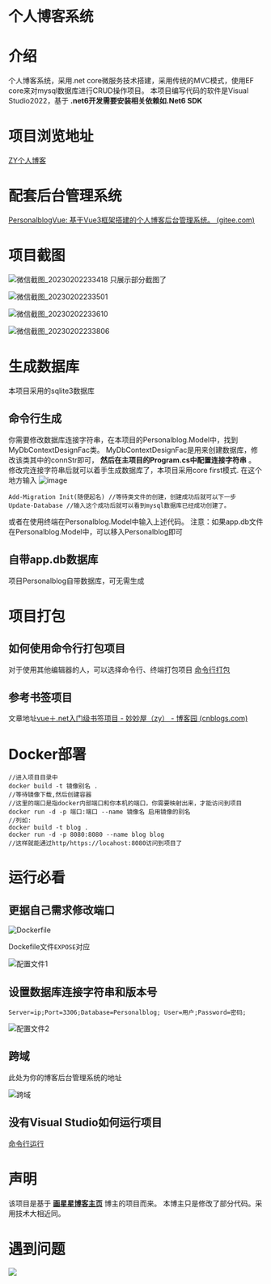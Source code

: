 # 个人博客系统

# 介绍

个人博客系统，采用.net core微服务技术搭建，采用传统的MVC模式，使用EF core来对mysql数据库进行CRUD操作项目。
本项目编写代码的软件是Visual Studio2022，基于 **.net6开发需要安装相关依赖如.Net6 SDK** 

# 项目浏览地址

[ZY个人博客](https://pljzy.top/)

# 配套后台管理系统

[PersonalblogVue: 基于Vue3框架搭建的个人博客后台管理系统。 (gitee.com)](https://gitee.com/zyplj/personalblog-vue)

# 项目截图

![微信截图_20230202233418](https://gitee.com/zyplj/personalblog/raw/master/截图/微信截图_20230202233418.png)
只展示部分截图了

![微信截图_20230202233501](https://gitee.com/zyplj/personalblog/raw/master/截图/微信截图_20230202233501.png)

![微信截图_20230202233610](https://gitee.com/zyplj/personalblog/raw/master/截图/微信截图_20230202233610.png)

![微信截图_20230202233806](https://gitee.com/zyplj/personalblog/raw/master/截图/微信截图_20230202233806.png)

# 生成数据库

本项目采用的sqlite3数据库

## 命令行生成

你需要修改数据库连接字符串，在本项目的Personalblog.Model中，找到MyDbContextDesignFac类。
MyDbContextDesignFac是用来创建数据库，修改该类其中的connStr即可， **然后在主项目的Program.cs中配置连接字符串** 。
修改完连接字符串后就可以着手生成数据库了，本项目采用core first模式.
在这个地方输入
![image](https://gitee.com/zyplj/personalblog/raw/master/截图/image.png)

```
Add-Migration Init(随便起名) //等待类文件的创建，创建成功后就可以下一步
Update-Database //输入这个成功后就可以看到mysql数据库已经成功创建了。
```

或者在使用终端在Personalblog.Model中输入上述代码。
注意：如果app.db文件在Personalblog.Model中，可以移入Personalblog即可

## 自带app.db数据库

项目Personalblog自带数据库，可无需生成

# 项目打包

## 如何使用命令行打包项目

对于使用其他编辑器的人，可以选择命令行、终端打包项目
[命令行打包](https://www.cnblogs.com/ZYPLJ/p/17138996.html)

## 参考书签项目

文章地址[vue＋.net入门级书签项目 - 妙妙屋（zy） - 博客园 (cnblogs.com)](https://www.cnblogs.com/ZYPLJ/p/17133550.html)

# Docker部署

```
//进入项目目录中
docker build -t 镜像别名 .
//等待镜像下载,然后创建容器
//这里的端口是指docker内部端口和你本机的端口，你需要映射出来，才能访问到项目
docker run -d -p 端口:端口 --name 镜像名 启用镜像的别名
//列如:
docker build -t blog .
docker run -d -p 8080:8080 --name blog blog
//这样就能通过http/https://locahost:8080访问到项目了
```

# 运行必看

## 更据自己需求修改端口

![Dockerfile](https://gitee.com/zyplj/personalblog/raw/master/截图/Dockerfile.png)

Dockefile文件`EXPOSE`对应

![配置文件1](https://gitee.com/zyplj/personalblog/raw/master/截图/配置文件1.png)

## 设置数据库连接字符串和版本号

`Server=ip;Port=3306;Database=Personalblog; User=用户;Password=密码;`

![配置文件2](https://gitee.com/zyplj/personalblog/raw/master/截图/配置文件2.png)

## 跨域

此处为你的博客后台管理系统的地址

![跨域](https://gitee.com/zyplj/personalblog/raw/master/截图/跨域.png)

## 没有Visual Studio如何运行项目

[命令行运行](https://www.cnblogs.com/ZYPLJ/p/17138996.html)

# 声明

该项目是基于 **[画星星博客主页](https://github.com/Deali-Axy/StarBlog)** 博主的项目而来。
本博主只是修改了部分代码。采用技术大相近同。

# 遇到问题

![](https://gitee.com/zyplj/personalblog/raw/master/Personalblog/wwwroot/images/5192045913af4a31a7988ed7077a1e0.jpg)